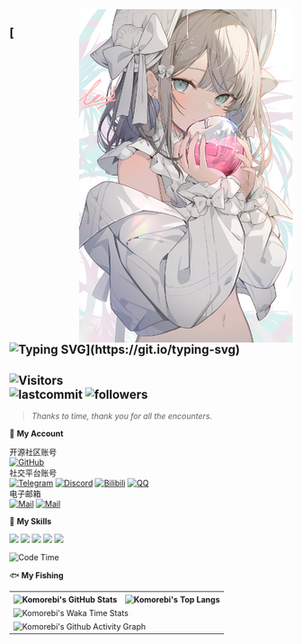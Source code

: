 <!-- background image -->
<img align="right" src="./src/1689663632.jpg" width='380px' alt="老婆">

[![Typing SVG](https://readme-typing-svg.herokuapp.com?size=25&duration=2500&color=8C43EA&vCenter=true&width=200&height=40&lines=Hi+there+%F0%9F%91%8B%F0%9F%8F%BB;I'm+Komorebi.)](https://git.io/typing-svg)
---

<!-- Section : Visitors & last-commit & followers -->
![Visitors](https://count.getloli.com/get/@:KomoriDev)  
![lastcommit](https://img.shields.io/github/last-commit/KomoriDev/KomoriDev?logo=GitHub&style=flat-square)
![followers](https://img.shields.io/github/followers/KomoriDev?logo=Github&style=flat-square)
-----

>_Thanks to time, thank you for all the encounters._ <br>
<!-- @deprecated : Updated
    >**承蒙时光不弃，感谢一切相遇** <br>
    >_Thanks to time, thank you for all the encounters._
-->

📱 **My Account**


<!-- tags -->
开源社区账号 <br>
[![GitHub](https://img.shields.io/badge/GitHub-Komorebi-FF6A6A?style=flat-square&logo=github)](https://github.com/KomoriDev)
<br> 
社交平台账号 <br>
[![Telegram](https://img.shields.io/badge/Telegram-@KomoreDev-26A5E4?style=flat-square&logo=telegram)](https://t.me/KomoriDev)
[![Discord](https://img.shields.io/badge/Discord-@Komorebi-5A67F2?style=flat-square&logo=discord)](https://discord.com/channels/@komorebi_23)
[![Bilibili](https://img.shields.io/badge/Bilibili-@KomoriDev-FC88A9?style=flat-square&logo=bilibili)](https://space.bilibili.com/2019044357)
[![QQ](https://img.shields.io/badge/QQ-@蓝桉-2283FF?style=flat-square&logo=QQ)](http://wpa.qq.com/msgrd?v=3&uin=2740324073&site=qq&menu=yes)
<br>
电子邮箱 <br>
[![Mail](https://img.shields.io/badge/GMail-mute231010@gmail.com-EA4335?style=flat-square&logo=gmail)](mailto:mute231010@gmail.com)
[![Mail](https://img.shields.io/badge/QQMail-mute23@qq.com-EA4335?style=flat-square)](mailto:mute23@qq.com)


🌟 **My Skills** 

![](https://img.shields.io/badge/-Python-3e74a2?style=flat-square&logo=Python&logoColor=fff)
![](https://img.shields.io/badge/-TypeScript-3178c6?style=flat-square&logo=typescript&logoColor=fff)
![](https://img.shields.io/badge/-Node.js-339933?style=flat-square&logo=Node.js&logoColor=fff)
![](https://img.shields.io/badge/-Vue-4fc08d?style=flat-square&logo=Vue.js&logoColor=fff)
![](https://img.shields.io/badge/-Photoshop-31a8ff?style=flat-square&logo=adobe-photoshop&logoColor=fff)

<!--START_SECTION:waka-->
![Code Time](http://img.shields.io/badge/Code%20Time-197%20hrs%2056%20mins-blue)


🐟 **My Fishing**
<table> <!-- template by EpicMo -->
  <tr>
    <th>
      <img alt="Komorebi's GitHub Stats" src="https://github-readme-stats-git-masterrstaa-rickstaa.vercel.app/api?username=KomoriDev&show_icons=true&theme=transparent&hide_border=true" align="center" />
    </th>
    <th>
      <img alt="Komorebi's Top Langs" src="https://github-readme-stats-git-masterrstaa-rickstaa.vercel.app/api/top-langs/?username=KomoriDev&layout=compact&theme=transparent&hide_border=true&langs_count=10&hide=CMake" align="center" /> 
    </th>
  </tr>
  <tr>
    <td colspan=2>
      <img alt="Komorebi's Waka Time Stats" src="https://github-readme-stats.vercel.app/api/wakatime?username=Komorebi&layout=compact" align="center"/>
    </td>
  </tr>
  <tr>
    <td colspan=2>
      <img alt="Komorebi's Github Activity Graph" src="https://github-readme-activity-graph.vercel.app/graph?username=KomoriDev&color=555555&bg_color=F6F8FA&line=BFD8F9&point=4C91F0&theme=dracula" align="center"/>
    </td>
  </tr>
</table>
